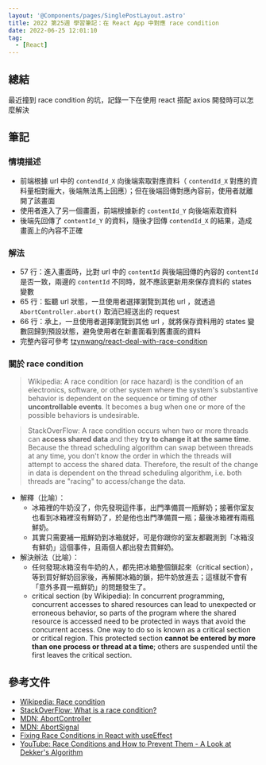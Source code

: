 ```yaml
---
layout: '@Components/pages/SinglePostLayout.astro'
title: 2022 第25週 學習筆記：在 React App 中對應 race condition
date: 2022-06-25 12:01:10
tag:
  - [React]
---
```


## 總結

最近撞到 race condition 的坑，記錄一下在使用 react 搭配 axios 開發時可以怎麼解決

## 筆記

### 情境描述

- 前端根據 url 中的 `contendId_X` 向後端索取對應資料（ `contendId_X` 對應的資料量相對龐大，後端無法馬上回應）；但在後端回傳對應內容前，使用者就離開了該畫面
- 使用者進入了另一個畫面，前端根據新的 `contentId_Y` 向後端索取資料
- 後端先回傳了 `contentId_Y` 的資料，隨後才回傳 `contendId_X` 的結果，造成畫面上的內容不正確

### 解法

- 57 行：進入畫面時，比對 url 中的 `contentId` 與後端回傳的內容的 `contentId` 是否一致，兩邊的 `contentId` 不同時，就不應該更新用來保存資料的 states 變數
- 65 行：監聽 url 狀態，一旦使用者選擇瀏覽到其他 url ，就透過 `AbortController.abort()` 取消已經送出的 request
- 66 行：承上，一旦使用者選擇瀏覽到其他 url ，就將保存資料用的 states 變數回歸到預設狀態，避免使用者在新畫面看到舊畫面的資料
- 完整內容可參考 [tzynwang/react-deal-with-race-condition](https://github.com/tzynwang/react-deal-with-race-condition)

<script src="https://gist.github.com/tzynwang/0488ab7b41d06d52f83afa7022c85905.js"></script>

### 關於 race condition

> Wikipedia: A race condition (or race hazard) is the condition of an electronics, software, or other system where the system's substantive behavior is dependent on the sequence or timing of other **uncontrollable events**. It becomes a bug when one or more of the possible behaviors is undesirable.

> StackOverFlow: A race condition occurs when two or more threads can **access shared data** and they **try to change it at the same time**. Because the thread scheduling algorithm can swap between threads at any time, you don't know the order in which the threads will attempt to access the shared data. Therefore, the result of the change in data is dependent on the thread scheduling algorithm, i.e. both threads are "racing" to access/change the data.

- 解釋（比喻）：
  - 冰箱裡的牛奶沒了，你先發現這件事，出門準備買一瓶鮮奶；接著你室友也看到冰箱裡沒有鮮奶了，於是他也出門準備買一瓶；最後冰箱裡有兩瓶鮮奶。
  - 其實只需要補一瓶鮮奶到冰箱就好，可是你跟你的室友都觀測到「冰箱沒有鮮奶」這個事件，且兩個人都出發去買鮮奶。
- 解決辦法（比喻）：
  - 任何發現冰箱沒有牛奶的人，都先把冰箱整個鎖起來（critical section），等到買好鮮奶回家後，再解開冰箱的鎖，把牛奶放進去；這樣就不會有「意外多買一瓶鮮奶」的問題發生了。
  - critical section (by Wikipedia): In concurrent programming, concurrent accesses to shared resources can lead to unexpected or erroneous behavior, so parts of the program where the shared resource is accessed need to be protected in ways that avoid the concurrent access. One way to do so is known as a critical section or critical region. This protected section **cannot be entered by more than one process or thread at a time**; others are suspended until the first leaves the critical section.

## 參考文件

- [Wikipedia: Race condition](https://en.wikipedia.org/wiki/Race_condition)
- [StackOverFlow: What is a race condition?](https://stackoverflow.com/questions/34510/what-is-a-race-condition)
- [MDN: AbortController](https://developer.mozilla.org/en-US/docs/Web/API/AbortController)
- [MDN: AbortSignal](https://developer.mozilla.org/en-US/docs/Web/API/AbortSignal)
- [Fixing Race Conditions in React with useEffect](https://maxrozen.com/race-conditions-fetching-data-react-with-useeffect#fixing-the-useeffect-race-condition=)
- [YouTube: Race Conditions and How to Prevent Them - A Look at Dekker's Algorithm](https://youtu.be/MqnpIwN7dz0)
